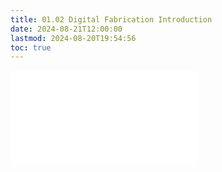 ```yaml
---
title: 01.02 Digital Fabrication Introduction
date: 2024-08-21T12:00:00
lastmod: 2024-08-20T19:54:56
toc: true
---
```


![Link to included file contents](../../../../digital-fabrication/digital-fabrication.md)
